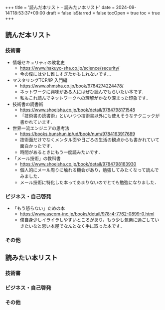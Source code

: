 +++
title = '読んだ本リスト・読みたい本リスト'
date = 2024-09-14T18:53:37+09:00
draft = false
isStarred =  false
tocOpen = true
toc = true
+++

## 読んだ本リスト
### 技術書
- 情報セキュリティの敗北史
  - https://www.hakuyo-sha.co.jp/science/security/
  - 今の僕には少し難しすぎたかもしれないです…
- マスタリングTCP/IP 入門編
  - https://www.ohmsha.co.jp/book/9784274224478/
  - ネットワークに興味がある人にはぜひ読んでもらいたい本です.
  - 私もこれ読んでネットワークへの理解がかなり深まった印象です．
- 技術書の読書術
  - https://www.shoeisha.co.jp/book/detail/9784798171548
  - 「技術書の読書術」といいつつ技術書以外にも使えそうなテクニックが書かれています．
- 世界一流エンジニアの思考法
  - https://books.bunshun.jp/ud/book/num/9784163917689
  - 技術面だけでなくメンタル面や日ごろの生活の観点からも書かれていて面白かったです．
  - 時間があるときにもう一度読みたいです．
- 「メール技術」の教科書
  - https://www.shoeisha.co.jp/book/detail/9784798183930
  - 個人的にメール周りに触れる機会があり，勉強してみたくなって読んでみました．
  - メール技術に特化した本ってあまりないのでとても勉強になりました．


### ビジネス・自己啓発
- 「もう怒らない」ための本
  - https://www.ascom-inc.jp/books/detail/978-4-7762-0899-0.html
  - 僕自身少しイライラしやすいところがあり，もう少し気楽に過ごしていきたいなと思い本屋でなんとなく手に取った本です．

### その他

## 読みたい本リスト
### 技術書
### ビジネス・自己啓発
### その他